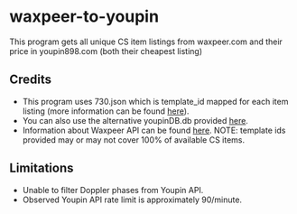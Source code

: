 # waxpeer-to-youpin
This program gets all unique CS item listings from waxpeer.com and their price in youpin898.com (both their cheapest listing)

## Credits
- This program uses 730.json which is template_id mapped for each item listing (more information can be found [here](https://github.com/EricZhu-42/SteamTradingSite-ID-Mapper/tree/main)).
- You can also use the alternative youpinDB.db provided [here](https://github.com/ShevonKuan/csgo_investment/tree/main).
- Information about Waxpeer API can be found [here](https://docs.waxpeer.com/).
NOTE: template ids provided may or may not cover 100% of available CS items.

## Limitations
- Unable to filter Doppler phases from Youpin API.
- Observed Youpin API rate limit is approximately 90/minute.
